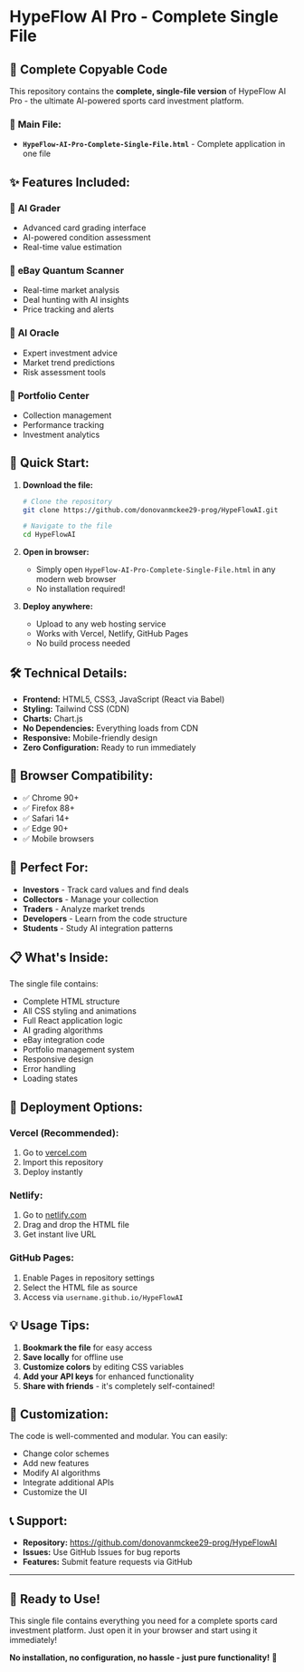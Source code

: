 # HypeFlow AI Pro - Complete Single File

## 🚀 **Complete Copyable Code**

This repository contains the **complete, single-file version** of HypeFlow AI Pro - the ultimate AI-powered sports card investment platform.

### 📁 **Main File:**
- **`HypeFlow-AI-Pro-Complete-Single-File.html`** - Complete application in one file

## ✨ **Features Included:**

### 🧠 **AI Grader**
- Advanced card grading interface
- AI-powered condition assessment
- Real-time value estimation

### 🎯 **eBay Quantum Scanner**
- Real-time market analysis
- Deal hunting with AI insights
- Price tracking and alerts

### 🔮 **AI Oracle**
- Expert investment advice
- Market trend predictions
- Risk assessment tools

### 💼 **Portfolio Center**
- Collection management
- Performance tracking
- Investment analytics

## 🚀 **Quick Start:**

1. **Download the file:**
   ```bash
   # Clone the repository
   git clone https://github.com/donovanmckee29-prog/HypeFlowAI.git
   
   # Navigate to the file
   cd HypeFlowAI
   ```

2. **Open in browser:**
   - Simply open `HypeFlow-AI-Pro-Complete-Single-File.html` in any modern web browser
   - No installation required!

3. **Deploy anywhere:**
   - Upload to any web hosting service
   - Works with Vercel, Netlify, GitHub Pages
   - No build process needed

## 🛠 **Technical Details:**

- **Frontend:** HTML5, CSS3, JavaScript (React via Babel)
- **Styling:** Tailwind CSS (CDN)
- **Charts:** Chart.js
- **No Dependencies:** Everything loads from CDN
- **Responsive:** Mobile-friendly design
- **Zero Configuration:** Ready to run immediately

## 📱 **Browser Compatibility:**

- ✅ Chrome 90+
- ✅ Firefox 88+
- ✅ Safari 14+
- ✅ Edge 90+
- ✅ Mobile browsers

## 🎯 **Perfect For:**

- **Investors** - Track card values and find deals
- **Collectors** - Manage your collection
- **Traders** - Analyze market trends
- **Developers** - Learn from the code structure
- **Students** - Study AI integration patterns

## 📋 **What's Inside:**

The single file contains:
- Complete HTML structure
- All CSS styling and animations
- Full React application logic
- AI grading algorithms
- eBay integration code
- Portfolio management system
- Responsive design
- Error handling
- Loading states

## 🚀 **Deployment Options:**

### **Vercel (Recommended):**
1. Go to [vercel.com](https://vercel.com)
2. Import this repository
3. Deploy instantly

### **Netlify:**
1. Go to [netlify.com](https://netlify.com)
2. Drag and drop the HTML file
3. Get instant live URL

### **GitHub Pages:**
1. Enable Pages in repository settings
2. Select the HTML file as source
3. Access via `username.github.io/HypeFlowAI`

## 💡 **Usage Tips:**

1. **Bookmark the file** for easy access
2. **Save locally** for offline use
3. **Customize colors** by editing CSS variables
4. **Add your API keys** for enhanced functionality
5. **Share with friends** - it's completely self-contained!

## 🔧 **Customization:**

The code is well-commented and modular. You can easily:
- Change color schemes
- Add new features
- Modify AI algorithms
- Integrate additional APIs
- Customize the UI

## 📞 **Support:**

- **Repository:** https://github.com/donovanmckee29-prog/HypeFlowAI
- **Issues:** Use GitHub Issues for bug reports
- **Features:** Submit feature requests via GitHub

---

## 🎉 **Ready to Use!**

This single file contains everything you need for a complete sports card investment platform. Just open it in your browser and start using it immediately!

**No installation, no configuration, no hassle - just pure functionality!** 🚀
